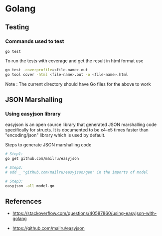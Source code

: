 # Golang

## Testing

### Commands used to test

```go test```

To run the tests with coverage and get the result in html format use

```bash
go test -coverprofile=<file-name>.out
go tool cover -html <file-name>.out -o <file-name>.html
```  

Note :
The current directory should have Go files for the above to work

## JSON Marshalling

### Using easyjson library

easyjson is an open source library that generated JSON marshalling code specifically for structs. It is documented to be x4-x5 times faster than "encoding/json" library which is used by default.

Steps to generate JSON marshalling code

```bash
# Step1:
go get github.com/mailru/easyjson

# Step2:
# add _ "github.com/mailru/easyjson/gen" in the imports of model

# Step3:
easyjson -all model.go
```

## References

* <https://stackoverflow.com/questions/40587860/using-easyjson-with-golang>

* <https://github.com/mailru/easyjson>